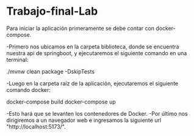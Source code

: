 # Trabajo-final-Lab
Para iniciar la aplicación primeramente se debe contar con docker-compose.

-Primero nos ubicamos en la carpeta biblioteca, donde se encuentra nuestra api de springboot, y ejecutaremos el siguiente comando en una terminal:

  ./mvnw clean package -DskipTests
  
-Luego en la carpeta raíz de la aplicación, ejecutaremos el siguiente comando docker:

  docker-compose build
  docker-compose up
  
-Esto hará que se levanten los contenedores de Docker.
-Por último nos dirigiremos a un navegador web e ingresamos la siguiente url "http://localhost:5173/".
